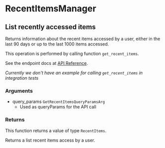 # RecentItemsManager

## List recently accessed items

Returns information about the recent items accessed
by a user, either in the last 90 days or up to the last
1000 items accessed.

This operation is performed by calling function `get_recent_items`.

See the endpoint docs at
[API Reference](https://developer.box.com/reference/get-recent-items/).

*Currently we don't have an example for calling `get_recent_items` in integration tests*

### Arguments

- query_params `GetRecentItemsQueryParamsArg`
  - Used as queryParams for the API call


### Returns

This function returns a value of type `RecentItems`.

Returns a list recent items access by a user.


